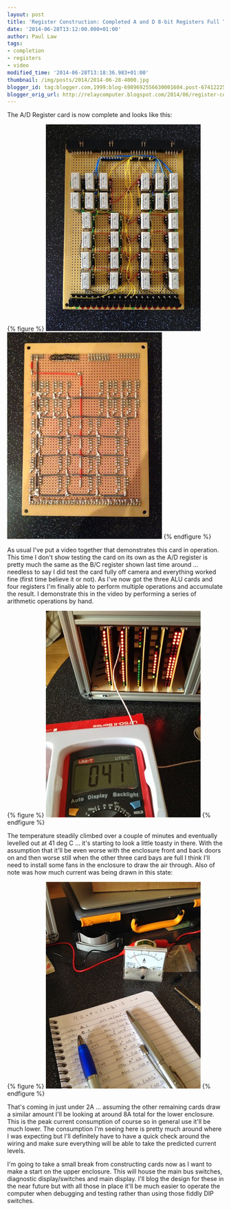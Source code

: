 ```yaml
---
layout: post
title: 'Register Construction: Completed A and D 8-bit Registers Full Test'
date: '2014-06-28T13:12:00.000+01:00'
author: Paul Law
tags:
- completion
- registers
- video
modified_time: '2014-06-28T13:18:36.983+01:00'
thumbnail: /img/posts/2014/2014-06-28-4000.jpg
blogger_id: tag:blogger.com,1999:blog-6989692556630001604.post-6741222589554983889
blogger_orig_url: http://relaycomputer.blogspot.com/2014/06/register-construction-completed-and-d-8.html
---
```


The A/D Register card is now complete and looks like this:

{% figure %}
![Completed A/D Register Card (front)](/assets/img/posts/2014/2014-06-28-0000.jpg)
![Completed A/D Register Card (back)](/assets/img/posts/2014/2014-06-28-0001.jpg)
{% endfigure %}

As 
usual I've put a video together that demonstrates this card in operation. This 
time I don't show testing the card on its own as the A/D register is pretty 
much the same as the B/C register shown last time around ... needless to say I 
did test the card fully off camera and everything worked fine (first time 
believe it or not). As I've now got the three ALU cards and four registers I'm 
finally able to perform multiple operations and accumulate the result. I 
demonstrate this in the video by performing a series of arithmetic operations 
by hand.

{% figure %}
![Measurement of temperature inside card pack (41 deg C)](/assets/img/posts/2014/2014-06-28-0002.jpg)
{% endfigure %}

The temperature steadily climbed over a couple of minutes 
and eventually levelled out at 41 deg C ... it's starting to look a little 
toasty in there. With the assumption that it'll be even worse with the 
enclosure front and back doors on and then worse still when the other three 
card bays are full I think I'll need to install some fans in the enclosure to 
draw the air through. Also of note was how much current was being drawn in 
this state:

{% figure %}
![Measurement of current drawn by card pack (just under 2A)](/assets/img/posts/2014/2014-06-28-0003.jpg)
{% endfigure %}

That's coming in just under 2A ... assuming the other 
remaining cards draw a similar amount I'll be looking at around 8A total for 
the lower enclosure. This is the peak current consumption of course so in 
general use it'll be much lower. The consumption I'm seeing here is pretty 
much around where I was expecting but I'll definitely have to have a quick 
check around the wiring and make sure everything will be able to take the 
predicted current levels.

I'm going to take a small break from 
constructing cards now as I want to make a start on the upper enclosure. This 
will house the main bus switches, diagnostic display/switches and main 
display. I'll blog the design for these in the near future but with all those 
in place it'll be much easier to operate the computer when debugging and 
testing rather than using those fiddly DIP switches. 

